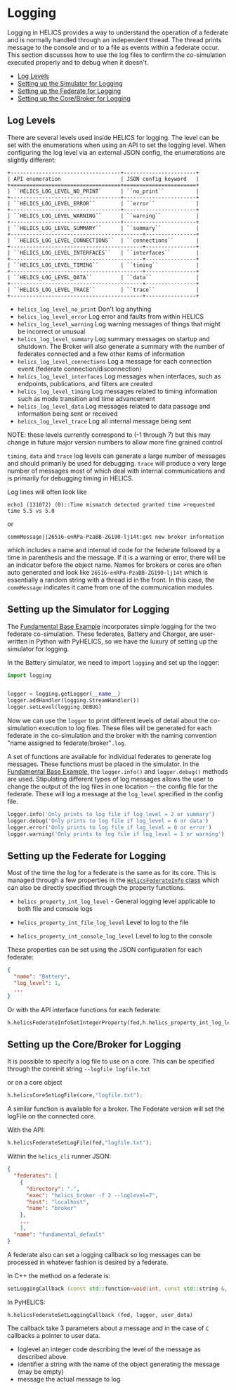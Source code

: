 # Logging

Logging in HELICS provides a way to understand the operation of a federate and is normally handled through an independent thread. The thread prints message to the console and or to a file as events within a federate occur. This section discusses how to use the log files to confirm the co-simulation executed properly and to debug when it doesn't.

- [Log Levels](#log-levels)
- [Setting up the Simulator for Logging](#setting-up-the-simulator-for-logging)
- [Setting up the Federate for Logging](#setting-up-the-federate-for-logging)
- [Setting up the Core/Broker for Logging](#setting-up-the-core-broker-for-logging)

## Log Levels

There are several levels used inside HELICS for logging. The level can be set with the enumerations when using an API to set the logging level. When configuring the log level via an external JSON config, the enumerations are slightly different:



```eval_rst
+-----------------------------------+-----------------------+
| API enumeration                   | JSON config keyword   |
+===================================+=======================+
| ``HELICS_LOG_LEVEL_NO_PRINT`      | ``no_print``          |
+-----------------------------------+-----------------------+
| ``HELICS_LOG_LEVEL_ERROR``        | ``error``             |
+-----------------------------------+-----------------------+
| ``HELICS_LOG_LEVEL_WARNING``      | ``warning``           |
+-----------------------------------+-----------------------+
| ``HELICS_LOG_LEVEL_SUMMARY``      | ``summary``           |
+------------------------------------------+----------------+
| ``HELICS_LOG_LEVEL_CONNECTIONS``  | ``connections``       |
+------------------------------------------+----------------+
| ``HELICS_LOG_LEVEL_INTERFACES``   | ``interfaces``        |
+------------------------------------------+----------------+
| ``HELICS_LOG_LEVEL_TIMING``       | ``timing``            |
+------------------------------------------+----------------+
| ``HELICS_LOG_LEVEL_DATA``         | ``data``              |
+------------------------------------------+----------------+
| ``HELICS_LOG_LEVEL_TRACE``        | ``trace``             |
+------------------------------------------+----------------+
```





- `helics_log_level_no_print` Don't log anything
- `helics_log_level_error` Log error and faults from within HELICS
- `helics_log_level_warning` Log warning messages of things that might be incorrect or unusual
- `helics_log_level_summary` Log summary messages on startup and shutdown. The Broker will also generate a summary with the number of federates connected and a few other items of information
- `helics_log_level_connections` Log a message for each connection event (federate connection/disconnection)
- `helics_log_level_interfaces` Log messages when interfaces, such as endpoints, publications, and filters are created
- `helics_log_level_timing` Log messages related to timing information such as mode transition and time advancement
- `helics_log_level_data` Log messages related to data passage and information being sent or received
- `helics_log_level_trace` Log all internal message being sent

NOTE: these levels currently correspond to (-1 through 7) but this may change in future major version numbers to allow more fine grained control

`timing`, `data` and `trace` log levels can generate a large number of messages and should primarily be used for debugging. `trace` will produce a very large number of messages most of which deal with internal communications and is primarily for debugging timing in HELICS.

Log lines will often look like

```text
echo1 (131072) (0)::Time mismatch detected granted time >requested time 5.5 vs 5.0
```

or

```text
commMessage||26516-enRPa-PzaBB-ZG190-lj14t:got new broker information
```

which includes a name and internal id code for the federate followed by a time in parenthesis and the message. If it is a warning or error, there will be an indicator before the object name. Names for brokers or cores are often auto generated and look like `26516-enRPa-PzaBB-ZG190-lj14t` which is essentially a random string with a thread id in the front. In this case, the `commMessage` indicates it came from one of the communication modules.

## Setting up the Simulator for Logging

The [Fundamental Base Example](../examples/fundamental_examples/fundamental_default.md) incorporates simple logging for the two federate co-simulation. These federates, Battery and Charger, are user-written in Python with PyHELICS, so we have the luxury of setting up the simulator for logging.

In the Battery simulator, we need to import `logging` and set up the logger:

```python
import logging


logger = logging.getLogger(__name__)
logger.addHandler(logging.StreamHandler())
logger.setLevel(logging.DEBUG)
```

Now we can use the `logger` to print different levels of detail about the co-simulation execution to log files. These files will be generated for each federate in the co-simulation and the broker with the naming convention "name assigned to federate/broker"`.log`.

A set of functions are available for individual federates to generate log messages. These functions must be placed in the simulator. In the [Fundamental Base Example](../examples/fundamental_examples/fundamental_default.md), the `logger.info()` and `logger.debug()` methods are used. Stipulating different types of log messages allows the user to change the output of the log files in one location -- the config file for the federate. These will log a message at the `log_level` specified in the config file.

```python
logger.info('Only prints to log file if log_level = 2 or summary')
logger.debug('Only prints to log file if log_level = 6 or data')
logger.error('Only prints to log file if log_level = 0 or error')
logger.warning('Only prints to log file if log_level = 1 or warning')

```

## Setting up the Federate for Logging

Most of the time the log for a federate is the same as for its core. This is managed through a few properties in the [`HelicsFederateInfo` class](https://python.helics.org/api/capi-py#HelicsFederateInfo) which can also be directly specified through the property functions.

- `helics_property_int_log_level` - General logging level applicable to both file and console logs

- `helics_property_int_file_log_level` Level to log to the file

- `helics_property_int_console_log_level` Level to log to the console

These properties can be set using the JSON configuration for each federate:

```json
{
  "name": "Battery",
  "log_level": 1,
  ...
}
```

Or with the API interface functions for each federate:

```python
h.helicsFederateInfoSetIntegerProperty(fed,h.helics_property_int_log_level, 1)
```

## Setting up the Core/Broker for Logging

It is possible to specify a log file to use on a core.
This can be specified through the coreinit string `--logfile logfile.txt`

or on a core object

```python
h.helicsCoreSetLogFile(core,"logfile.txt");
```

A similar function is available for a broker. The Federate version will set the logFile on the connected core.

With the API:

```python
h.helicsFederateSetLogFile(fed,"logfile.txt");
```

Within the `helics_cli` runner JSON:

```json
{
  "federates": [
    {
      "directory": ".",
      "exec": "helics_broker -f 2 --loglevel=7",
      "host": "localhost",
      "name": "broker"
    },
    ...
    ],
  "name": "fundamental_default"
}
```

A federate also can set a logging callback so log messages can be processed in whatever fashion is desired by a federate.

In C++ the method on a federate is:

```cpp
setLoggingCallback (const std::function<void(int, const std::string &, const std::string &)> &logFunction);
```

In PyHELICS:

```python
h.helicsFederateSetLoggingCallback (fed, logger, user_data)
```

The callback take 3 parameters about a message and in the case of `C` callbacks a pointer to user data.

- loglevel an integer code describing the level of the message as described above.
- identifier a string with the name of the object generating the message (may be empty)
- message the actual message to log
